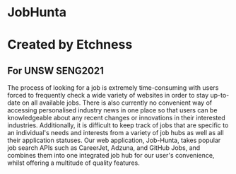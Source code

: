 # JobHunta
# Created by Etchness
## For UNSW SENG2021

The process of looking for a job is extremely time-consuming with users forced to frequently
check a wide variety of websites in order to stay up-to-date on all available jobs. There is
also currently no convenient way of accessing personalised industry news in one place so
that users can be knowledgeable about any recent changes or innovations in their interested
industries. Additionally, it is difficult to keep track of jobs that are specific to an individual's
needs and interests from a variety of job hubs as well as all their application statuses.
Our web application, Job-Hunta, takes popular job search APIs such as CareerJet, Adzuna,
and GitHub Jobs, and combines them into one integrated job hub for our user's
convenience, whilst offering a multitude of quality features.
